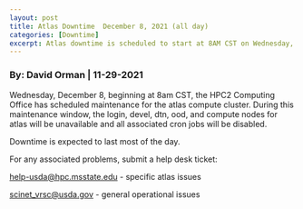 ```yaml
---
layout: post
title: Atlas Downtime  December 8, 2021 (all day)
categories: [Downtime]
excerpt: Atlas downtime is scheduled to start at 8AM CST on Wednesday, December 8.
---
```

### By: David Orman  |  11-29-2021 


Wednesday, December 8, beginning at 8am CST, the HPC2 Computing Office has scheduled maintenance for the atlas compute cluster. During this maintenance window, the login, devel, dtn, ood, and compute nodes for atlas will be unavailable and all associated cron jobs will be disabled.

Downtime is expected to last most of the day.

For any associated problems, submit a help desk ticket:

help-usda@hpc.msstate.edu - specific atlas issues

scinet_vrsc@usda.gov - general operational issues


